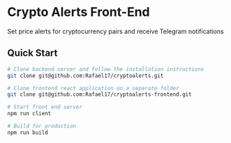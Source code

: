 # Crypto Alerts Front-End
Set price alerts for cryptocurrency pairs and receive Telegram notifications

## Quick Start

```bash
# Clone backend server and follow the installation instructions
git clone git@github.com:Rafael17/cryptoalerts.git

# Clone frontend react application on a separate folder
git clone git@github.com:Rafael17/cryptoalerts-frontend.git

# Start front end server
npm run client

# Build for production
npm run build
```


